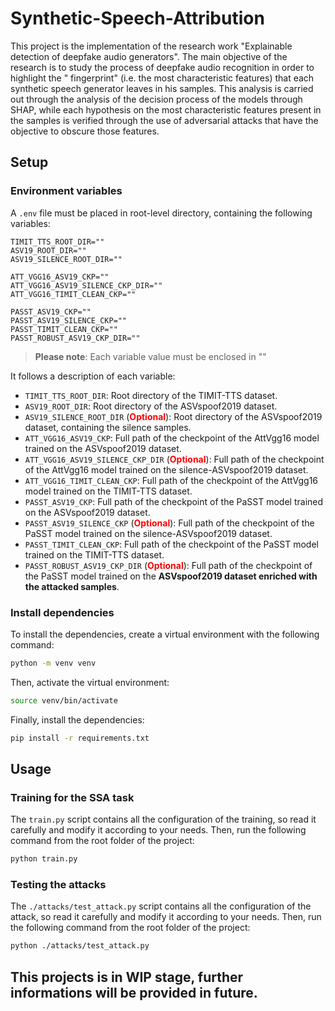 # Synthetic-Speech-Attribution

This project is the implementation of the research work "Explainable detection of deepfake audio generators".
The main objective of the research is to study the process of deepfake audio recognition in order to highlight the "
fingerprint" (i.e. the most characteristic features) that each synthetic speech generator leaves in his samples.
This analysis is carried out through the analysis of the decision process of the models through SHAP, while each
hypothesis on the most characteristic features present in the samples is verified through the use of adversarial attacks
that have the objective to obscure those features.

## Setup

### Environment variables

A `.env` file must be placed in root-level directory, containing the following variables:

```
TIMIT_TTS_ROOT_DIR=""
ASV19_ROOT_DIR=""
ASV19_SILENCE_ROOT_DIR=""

ATT_VGG16_ASV19_CKP=""
ATT_VGG16_ASV19_SILENCE_CKP_DIR=""
ATT_VGG16_TIMIT_CLEAN_CKP=""

PASST_ASV19_CKP="" 
PASST_ASV19_SILENCE_CKP=""
PASST_TIMIT_CLEAN_CKP=""
PASST_ROBUST_ASV19_CKP_DIR="" 
```

> **Please note**: Each variable value must be enclosed in ""

It follows a description of each variable:

- `TIMIT_TTS_ROOT_DIR`: Root directory of the TIMIT-TTS dataset.
- `ASV19_ROOT_DIR`: Root directory of the ASVspoof2019 dataset.
- `ASV19_SILENCE_ROOT_DIR` (<span style="color:red">**Optional**</span>): Root directory of the ASVspoof2019 dataset,
  containing the silence samples.
- `ATT_VGG16_ASV19_CKP`: Full path of the checkpoint of the AttVgg16 model trained on the ASVspoof2019
  dataset.
- `ATT_VGG16_ASV19_SILENCE_CKP_DIR` (<span style="color:red">**Optional**</span>): Full path of the checkpoint of the
  AttVgg16 model trained on the
  silence-ASVspoof2019
  dataset.
- `ATT_VGG16_TIMIT_CLEAN_CKP`: Full path of the checkpoint of the AttVgg16 model trained on the TIMIT-TTS
  dataset.
- `PASST_ASV19_CKP`: Full path of the checkpoint of the PaSST model trained on the ASVspoof2019
  dataset.
- `PASST_ASV19_SILENCE_CKP` (<span style="color:red">**Optional**</span>): Full path of the checkpoint of the PaSST
  model trained on the
  silence-ASVspoof2019
  dataset.
- `PASST_TIMIT_CLEAN_CKP`: Full path of the checkpoint of the PaSST model trained on the TIMIT-TTS
  dataset.
- `PASST_ROBUST_ASV19_CKP_DIR` (<span style="color:red">**Optional**</span>): Full path of the checkpoint of the PaSST
  model trained on the **ASVspoof2019 dataset enriched with the attacked samples**.

### Install dependencies

To install the dependencies, create a virtual environment with the following command:

```bash
python -m venv venv 
```

Then, activate the virtual environment:

```bash
source venv/bin/activate
```

Finally, install the dependencies:

```bash
pip install -r requirements.txt
```

## Usage

### Training for the SSA task

The `train.py` script contains all the configuration of the training, so read it carefully and modify it according to
your needs.
Then, run the following command from the root folder of the project:

```bash
python train.py
```

### Testing the attacks

The `./attacks/test_attack.py` script contains all the configuration of the attack, so read it carefully and modify it
according to your needs.
Then, run the following command from the root folder of the project:

```bash
python ./attacks/test_attack.py
```

## This projects is in WIP stage, further informations will be provided in future.

